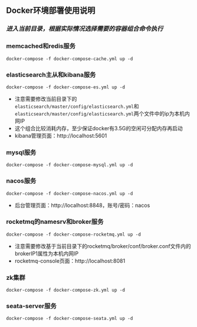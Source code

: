 ## Docker环境部署使用说明

### _进入当前目录，根据实际情况选择需要的容器组合命令执行_

### memcached和redis服务

```
docker-compose -f docker-compose-cache.yml up -d
```

### elasticsearch主从和kibana服务

```
docker-compose -f docker-compose-es.yml up -d
```
- 注意需要修改当前目录下的`elasticsearch/master/config/elasticsearch.yml`和`elasticsearch/master/config/elasticsearch.yml`两个文件中的ip为本机内网IP
- 这个组合比较消耗内存，至少保证docker有3.5G的空闲可分配内存再启动
- kibana管理页面：http://localhost:5601
  
### mysql服务

```
docker-compose -f docker-compose-mysql.yml up -d
```

### nacos服务

```
docker-compose -f docker-compose-nacos.yml up -d
```
- 后台管理页面：http://localhost:8848，账号/密码：nacos

### rocketmq的namesrv和broker服务

```
docker-compose -f docker-compose-rocketmq.yml up -d
```
- 注意需要修改基于当前目录下的rocketmq/broker/conf/broker.conf文件内的brokerIP1属性为本机内网IP
- rocketmq-console页面：http://localhost:8081

### zk集群

```
docker-compose -f docker-compose-zk.yml up -d
```

### seata-server服务

```
docker-compose -f docker-compose-seata.yml up -d
```